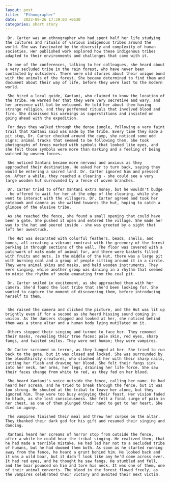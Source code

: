 ```yaml
---
layout: post
title:  "Ethnographer"
date:   2023-09-26 17:39:03 +0530
categories: short story
---
```


     Dr. Carter was an ethnographer who had spent half her life studying the cultures and rituals of various indigenous tribes around the world. She was fascinated by the diversity and complexity of human societies. Her published work explored how these indigenous tribes adapted to their environments and challenges that came with it.

     In one of the conferences, talking to her colleagues, she heard about a very secluded tribe in the rain forest, who have never been contacted by outsiders. There were old stories about their unique bond with the animals of the forest. She became determined to find them and document about their way of life, before they were lost to the modern world.

     She hired a local guide, Xantani, who claimed to know the location of the tribe. He warned her that they were very secretive and wary, and her presence will bot be welcomed. He told her about them having strange religion, and they performed rituals that involved blood and fire. She dismissed his warnings as superstitions and insisted on going ahead with the expedition.

     For days they walked through the dense jungle, following a very faint trail that Xantani said was made by the tribe. Every time they made a pit stop, Dr. Carter checked around the camp, she noticed some odd signs: animal tracks that seemed to be following them. She took photographs of trees marked with symbols that looked like eyes, and she felt those symbols were more than marking and a feeling of being watched by unseen forces.

     She noticed Xantani became more nervous and anxious as they approached their destination. He asked her to turn back, saying they would be entering a sacred land. Dr. Carter ignored him and pressed on. After a while, they reached a clearing - she could see a very large wooden hut surrounded by a fence of woven branches.

     Dr. Carter tried to offer Xantani extra money, but he wouldn't budge - he offered to wait for her at the edge of the clearing, while she went to interact with the villagers. Dr. Carter agreed and took her notebook and camera as she walked towards the hut, hoping to catch a glimpse of the elusive tribe.

     As she reached the fence, she found a small opening that could have been a gate. She pushed it open and entered the village. She made her way to the hut and peered inside - she was greeted by a sight that left her awestruck.

     The Hut was decorated with colorful feathers, beads, shells, and bones, all creating a vibrant contrast with the greenery of the forest perking in through sections of the wall. The floor was covered with a patchwork of mats made of animal fur, and there were baskets filled with fruits and nuts. In the middle of the Hut, there was a large pit with burning coal and a group of people sitting around it in a circle. They wore animal skins and masks, and held wooden instruments. They were singing, while another group was dancing in a rhythm that seemed to mimic the rhythm of smoke emanating from the coal pit.

     Dr. Carter smiled in excitement, as she approached them with her camera. She'd found the lost tribe that she'd been looking for. She wanted to capture the moment of discovering them, before introducing herself to them.


     She raised the camera and clicked the picture, and the Hut was lit up brightly even if for a second as she heard hissing sound coming in unison. As the dancers stopped and looked at her, she noticed behind them was a stone altar and a human body lying mutilated on it.
 
     Others stopped their singing and turned to face her. They removed their masks, revealing their true faces: pale skin, red eyes, sharp fangs, and twisted smiles. They were not human; they were vampires.

     Dr Carter screamed in terror, as they lunged at her. She tried to run back to the gate, but it was closed and locked. She was surrounded by the bloodthirsty creatures, who slashed at her with their sharp nails, cutting her flesh and drawing her blood. She felt their fangs sink into her neck, her arms, her legs, draining her life force. She saw their faces change from white to red, as they fed on her blood.

     She heard Xantani's voice outside the fence, calling her name. He had heard her scream, and he tried to break through the fence, but it was too strong. He shouted at the tribal to leave her alone, but they ignored him. They were too busy enjoying their feast. Her vision faded to black, as she lost consciousness. She felt a final surge of pain in her chest, as one of them plunged their hand to get to her heart. She died in agony.

     The vampires finished their meal and threw her corpse on the altar. They thanked their dark god for his gift and resumed their singing and dancing.

     Xantani heard her screams of horror stop from outside the fence, after a while he could hear the tribal singing. He realized then, that he had made a terrible mistake. He had led her not to a secluded tribe of humans, but he had doomed them both. As soon as he started running away from the fence, he heard a grunt behind him. He looked back and it was a wild boar, but it didn't look like any he'd come across ever. It had red eyes, and he thought he saw fangs. He stumbled and fell, and the boar pounced on him and tore his neck. It was one of them, one of their animal converts. The blood in the forest flowed freely, as the vampires celebrated their victory and awaited their next victim.